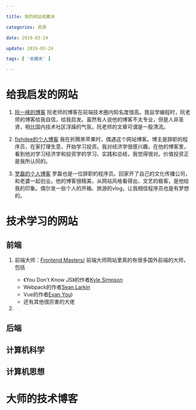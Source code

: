 ```yaml
---

title: 我的网站收藏夹

categories: 资源

date: 2019-03-24

update: 2019-03-24

tags: [ '收藏夹' ]

---
```


# 给我启发的网站

1. [阮一峰的博客](http://www.ruanyifeng.com/home.html)
阮老师的博客在前端技术圈内知名度很高。我自学编程时，阮老师的博客给我自信，给我启发。虽然有人说他的博客不太专业，但是人非圣贤，相比国内技术社区浮躁的气氛，阮老师的文章可谓是一股清流。

2. [fishdee的个人博客](https://fishedee.com/)
我在折腾黑苹果时，偶遇这个网站博客。博主是辞职的程序员，在家打理生意，开始学习投资。我对经济学很感兴趣，在他的博客里，看到他对学习经济学和投资学的学习、实践和总结，我觉得很对。价值投资正是我所认同的。

3. [罗磊的个人博客](https://luolei.org/)
罗磊也是一位辞职的程序员。回家开了自己的文化传播公司，和老婆一起创业。他的博客很精美，从网站风格看得出，文艺的极客，是他给我的印象。偶尔发一些个人的开箱、旅游的vlog，让我相信程序员也是有梦想的。


# 技术学习的网站
## 前端
1. 前端大师：[Frontend Masters/](https://frontendmasters.com/)
前端大师网站里真的有很多国外前端的大师，包括
	- 《You Don't Know JS》的作者[Kyle Simpson](https://frontendmasters.com/teachers/kyle-simpson/)
	- Webpack的作者[Sean Larkin](https://frontendmasters.com/teachers/sean-larkin/)
	- Vue的作者[Evan You](https://frontendmasters.com/teachers/evan-you/))
	- 还有其他很厉害的大佬

2.  

## 后端


## 计算机科学


## 计算机思想


# 大师的技术博客

<!--stackedit_data:
eyJoaXN0b3J5IjpbLTU2NTI3ODI2NSwxMDE0MTAwNTk2XX0=
-->